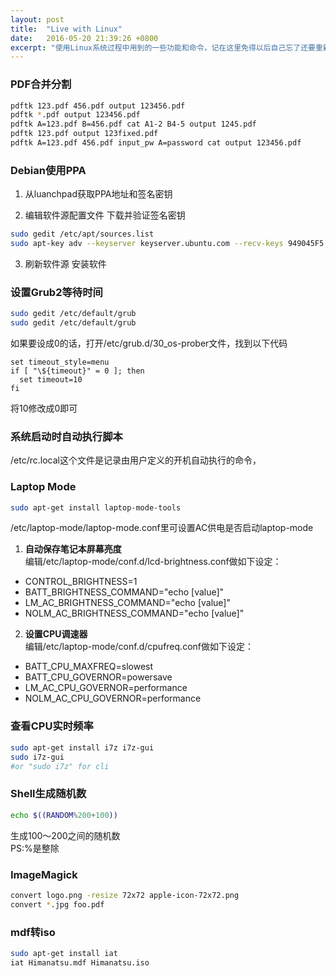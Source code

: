 ```yaml
---
layout: post
title:  "Live with Linux"
date:   2016-05-20 21:39:26 +0800
excerpt: "使用Linux系统过程中用到的一些功能和命令，记在这里免得以后自己忘了还要重新上网查"
---
```

### PDF合并分割
```bash
pdftk 123.pdf 456.pdf output 123456.pdf
pdftk *.pdf output 123456.pdf
pdftk A=123.pdf B=456.pdf cat A1-2 B4-5 output 1245.pdf
pdftk 123.pdf output 123fixed.pdf
pdftk A=123.pdf 456.pdf input_pw A=password cat output 123456.pdf
```

### Debian使用PPA
1. 从luanchpad获取PPA地址和签名密钥  

2. 编辑软件源配置文件 下载并验证签名密钥

```bash
sudo gedit /etc/apt/sources.list
sudo apt-key adv --keyserver keyserver.ubuntu.com --recv-keys 949045F5
```

3. 刷新软件源 安装软件

### 设置Grub2等待时间
```bash
sudo gedit /etc/default/grub
sudo gedit /etc/default/grub
```
如果要设成0的话，打开/etc/grub.d/30_os-prober文件，找到以下代码
```
set timeout_style=menu
if [ "\${timeout}" = 0 ]; then
  set timeout=10
fi
```
将10修改成0即可

### 系统启动时自动执行脚本
/etc/rc.local这个文件是记录由用户定义的开机自动执行的命令，

### Laptop Mode
```bash
sudo apt-get install laptop-mode-tools
```
/etc/laptop-mode/laptop-mode.conf里可设置AC供电是否启动laptop-mode

1. **自动保存笔记本屏幕亮度**  
编辑/etc/laptop-mode/conf.d/lcd-brightness.conf做如下设定：
  + CONTROL_BRIGHTNESS=1
  + BATT_BRIGHTNESS_COMMAND="echo [value]"
  + LM_AC_BRIGHTNESS_COMMAND="echo [value]"
  + NOLM_AC_BRIGHTNESS_COMMAND="echo [value]"

2. **设置CPU调速器**  
编辑/etc/laptop-mode/conf.d/cpufreq.conf做如下设定：
  + BATT_CPU_MAXFREQ=slowest
  + BATT_CPU_GOVERNOR=powersave
  + LM_AC_CPU_GOVERNOR=performance
  + NOLM_AC_CPU_GOVERNOR=performance

### 查看CPU实时频率
```bash
sudo apt-get install i7z i7z-gui
sudo i7z-gui
#or "sudo i7z" for cli
```

### Shell生成随机数
```bash
echo $((RANDOM%200+100))
```
生成100～200之间的随机数  
PS:%是整除

### ImageMagick
```bash
convert logo.png -resize 72x72 apple-icon-72x72.png
convert *.jpg foo.pdf
```

### mdf转iso
```bash
sudo apt-get install iat
iat Himanatsu.mdf Himanatsu.iso
```
